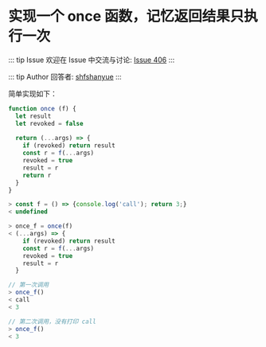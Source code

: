 # 实现一个 once 函数，记忆返回结果只执行一次



::: tip Issue 
 欢迎在 Issue 中交流与讨论: [Issue 406](https://github.com/shfshanyue/Daily-Question/issues/406) 
:::

::: tip Author 
回答者: [shfshanyue](https://github.com/shfshanyue) 
:::

简单实现如下：

``` js
function once (f) {
  let result
  let revoked = false
  
  return (...args) => {
    if (revoked) return result
    const r = f(...args)
    revoked = true
    result = r
    return r
  }
}
```

``` js
> const f = () => {console.log('call'); return 3;}
< undefined

> once_f = once(f)
< (...args) => {
    if (revoked) return result
    const r = f(...args)
    revoked = true
    result = r
  }

// 第一次调用
> once_f()
< call
< 3

// 第二次调用，没有打印 call
> once_f()
< 3
```